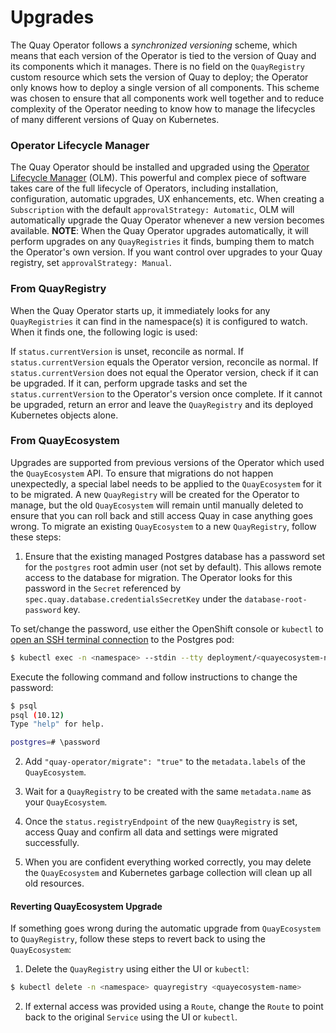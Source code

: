 # Upgrades

The Quay Operator follows a _synchronized versioning_ scheme, which means that each version of the Operator is tied to the version of Quay and its components which it manages. There is no field on the `QuayRegistry` custom resource which sets the version of Quay to deploy; the Operator only knows how to deploy a single version of all components. This scheme was chosen to ensure that all components work well together and to reduce complexity of the Operator needing to know how to manage the lifecycles of many different versions of Quay on Kubernetes.

### Operator Lifecycle Manager

The Quay Operator should be installed and upgraded using the [Operator Lifecycle Manager](https://github.com/operator-framework/operator-lifecycle-manager) (OLM). This powerful and complex piece of software takes care of the full lifecycle of Operators, including installation, configuration, automatic upgrades, UX enhancements, etc. When creating a `Subscription` with the default `approvalStrategy: Automatic`, OLM will automatically upgrade the Quay Operator whenever a new version becomes available. **NOTE**: When the Quay Operator upgrades automatically, it will perform upgrades on any `QuayRegistries` it finds, bumping them to match the Operator's own version. If you want control over upgrades to your Quay registry, set `approvalStrategy: Manual`.

### From QuayRegistry

When the Quay Operator starts up, it immediately looks for any `QuayRegistries` it can find in the namespace(s) it is configured to watch. When it finds one, the following logic is used:

If `status.currentVersion` is unset, reconcile as normal.
If `status.currentVersion` equals the Operator version, reconcile as normal.
If `status.currentVersion` does not equal the Operator version, check if it can be upgraded. If it can, perform upgrade tasks and set the `status.currentVersion` to the Operator's version once complete. If it cannot be upgraded, return an error and leave the `QuayRegistry` and its deployed Kubernetes objects alone.

### From QuayEcosystem

Upgrades are supported from previous versions of the Operator which used the `QuayEcosystem` API. To ensure that migrations do not happen unexpectedly, a special label needs to be applied to the `QuayEcosystem` for it to be migrated. A new `QuayRegistry` will be created for the Operator to manage, but the old `QuayEcosystem` will remain until manually deleted to ensure that you can roll back and still access Quay in case anything goes wrong. To migrate an existing `QuayEcosystem` to a new `QuayRegistry`, follow these steps:

1. Ensure that the existing managed Postgres database has a password set for the `postgres` root admin user (not set by default). This allows remote access to the database for migration. The Operator looks for this password in the `Secret` referenced by `spec.quay.database.credentialsSecretKey` under the `database-root-password` key.

 To set/change the password, use either the OpenShift console or `kubectl` to [open an SSH terminal connection](https://kubernetes.io/docs/tasks/debug-application-cluster/get-shell-running-container/) to the Postgres pod:
```sh
$ kubectl exec -n <namespace> --stdin --tty deployment/<quayecosystem-name>-quay-postgresql -- /bin/bash
```

Execute the following command and follow instructions to change the password:
```sh
$ psql
psql (10.12)
Type "help" for help.

postgres=# \password
```

2. Add `"quay-operator/migrate": "true"` to the `metadata.labels` of the `QuayEcosystem`.

3. Wait for a `QuayRegistry` to be created with the same `metadata.name` as your `QuayEcosystem`.

4. Once the `status.registryEndpoint` of the new `QuayRegistry` is set, access Quay and confirm all data and settings were migrated successfully.

5. When you are confident everything worked correctly, you may delete the `QuayEcosystem` and Kubernetes garbage collection will clean up all old resources.

#### Reverting QuayEcosystem Upgrade

If something goes wrong during the automatic upgrade from `QuayEcosystem` to `QuayRegistry`, follow these steps to revert back to using the `QuayEcosystem`:

1. Delete the `QuayRegistry` using either the UI or `kubectl`:
```sh
$ kubectl delete -n <namespace> quayregistry <quayecosystem-name>
```

2. If external access was provided using a `Route`, change the `Route` to point back to the original `Service` using the UI or `kubectl`.
